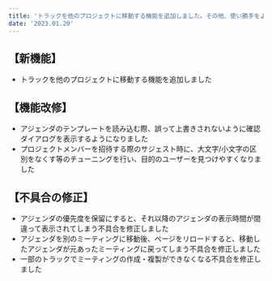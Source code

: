 ```yaml
---
title: 'トラックを他のプロジェクトに移動する機能を追加しました。その他、使い勝手をよくする機能改修、不具合の修正を行いました。'
date: '2023.01.20'
---
```


## 【新機能】

- トラックを他のプロジェクトに移動する機能を追加しました

## 【機能改修】

- アジェンダのテンプレートを読み込む際、誤って上書きされないように確認ダイアログを表示するようになりました
- プロジェクトメンバーを招待する際のサジェスト時に、大文字/小文字の区別をなくす等のチューニングを行い、目的のユーザーを見つけやすくなりました

## 【不具合の修正】

- アジェンダの優先度を保留にすると、それ以降のアジェンダの表示時間が間違って表示されてしまう不具合を修正しました
- アジェンダを別のミーティングに移動後、ページをリロードすると、移動したアジェンダが元あったミーティングに戻ってしまう不具合を修正しました
- 一部のトラックでミーティングの作成・複製ができなくなる不具合を修正しました
